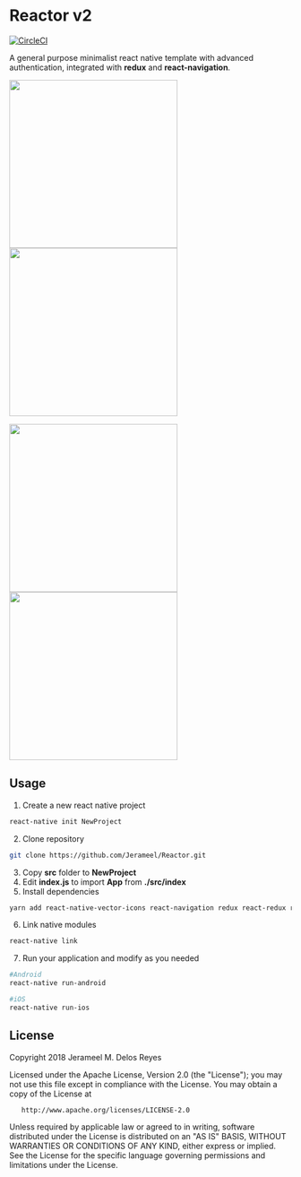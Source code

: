 # Reactor v2

[![CircleCI](https://circleci.com/gh/Jerameel/Reactor/tree/master.svg?style=svg)](https://circleci.com/gh/Jerameel/Reactor/tree/master)

A general purpose minimalist react native template with advanced authentication, integrated with **redux** and **react-navigation**.

<p float="left">
  <img src="./screenshots/01.png" width="300" />
  <img src="./screenshots/02.png" width="300" />
</p>
<p float="left">
  <img src="./screenshots/03.png" width="300" />
  <img src="./screenshots/04.png" width="300" />
</p>

## Usage

1. Create a new react native project

```bash
react-native init NewProject
```

2. Clone repository

```bash
git clone https://github.com/Jerameel/Reactor.git
```

3. Copy **src** folder to **NewProject**
4. Edit **index.js** to import **App** from **./src/index**
5. Install dependencies

```bash
yarn add react-native-vector-icons react-navigation redux react-redux redux-logger redux-thunk
```

6. Link native modules

```bash
react-native link
```

7. Run your application and modify as you needed

```bash
#Android
react-native run-android

#iOS
react-native run-ios
```

## License

Copyright 2018 Jerameel M. Delos Reyes

Licensed under the Apache License, Version 2.0 (the "License");
you may not use this file except in compliance with the License.
You may obtain a copy of the License at

       http://www.apache.org/licenses/LICENSE-2.0

Unless required by applicable law or agreed to in writing, software
distributed under the License is distributed on an "AS IS" BASIS,
WITHOUT WARRANTIES OR CONDITIONS OF ANY KIND, either express or implied.
See the License for the specific language governing permissions and
limitations under the License.
